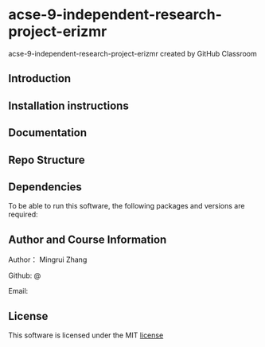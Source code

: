 # acse-9-independent-research-project-erizmr
acse-9-independent-research-project-erizmr created by GitHub Classroom


## Introduction

## Installation instructions

## Documentation

## Repo Structure

## Dependencies
To be able to run this software, the following packages and versions are required:

 


## Author and Course Information

Author： Mingrui Zhang

Github: @

Email: 

## License
This software is licensed under the MIT [license](https://github.com/msc-acse/acse-9-independent-research-project-erizmr/blob/master/License)
